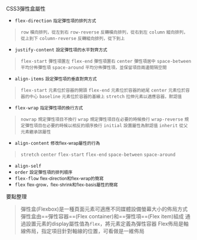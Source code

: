 CSS3彈性盒屬性
- `flex-direction` <small>指定彈性項的排列方式</small>

>`row` <small>橫向排列，從左到右</small>
>`row-reverse` <small>反轉橫向排列，從右到左</small>
>`column` <small>縱向排列，從上到下</small>
>`column-reverse` <small>反轉縱向排列，從下到上</small>
- `justify-content` <small>設定彈性項的水平對齊方式</small>

>`flex-start` <small>彈性項置左</small>
>`flex-end` <small>彈性項置右</small>
>`center` <small>彈性項居中</small>
>`space-between` <small>平均分佈彈性項</small>
>`space-around` <small>平均分佈彈性項，並保留項目兩邊間隔空間</small>
- `align-items` <small>設定彈性項的垂直對齊方式</small>

>`flex-start` <small>元素位於容器的開頭</small>
>`flex-end` <small>元素位於容器的結尾</small>
>`center` <small>元素位於容器的中心</small>
>`baseline` <small>元素位於容器的基線上</small>
>`stretch` <small>拉伸元素以適應容器，默認值</small>
- `flex-wrap` <small>指定彈性項的換行方式</small>

>`nowrap` <small>規定彈性項目不換行</small>
>`wrap` <small>規定彈性項目在必要的時候換行</small>
>`wrap-reverse` <small>規定彈性項目在必要的時候以相反的順序換行</small>
>`initial` <small>設置屬性為默認值</small>
>`inherit` <small>從父元素繼承該屬性</small>
- `align-content` <small>修改flex-wrap屬性的行為</small>

>`stretch`
>`center`
>`flex-start`
>`flex-end`
>`space-between`
>`space-around`
- `align-self`
- `order` <small>設定彈性項的排列順序</small>
- `flex-flow` <small>flex-direction和flex-wrap的簡寫</small>
- `flex` <small>flex-grow，flex-shrink和flex-basis屬性的簡寫</small>

要點整理
>彈性盒(Flexbox)是一種頁面元素可適應不同媒體設備螢幕大小的佈局方式
>彈性盒由==彈性容器==(Flex container)和==彈性項==(Flex item)組成
>通過設置元素的display屬性值為`flex`，將元素定義為彈性容器
>Flex佈局是軸線佈局，指定項目針對軸線的位置，可看做是一維佈局